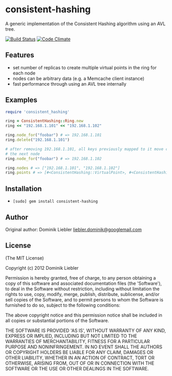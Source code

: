 # consistent-hashing

A generic implementation of the Consistent Hashing algorithm using an AVL tree.

[![Build Status](https://travis-ci.org/domnikl/consistent-hashing.png?branch=develop)](https://travis-ci.org/domnikl/consistent-hashing) [![Code Climate](https://codeclimate.com/badge.png)](https://codeclimate.com/github/domnikl/consistent-hashing)

## Features

* set number of replicas to create multiple virtual points in the ring for each node
* nodes can be arbitrary data (e.g. a Memcache client instance)
* fast performance through using an AVL tree internally

## Examples

```ruby
require 'consistent_hashing'

ring = ConsistentHashing::Ring.new
ring << "192.168.1.101" << "192.168.1.102"

ring.node_for("foobar") # => 192.168.1.101
ring.delete("192.168.1.101")

# after removing 192.168.1.101, all keys previously mapped to it move clockwise to
# the next node
ring.node_for("foobar") # => 192.168.1.102

ring.nodes # => ["192.168.1.101", "192.168.1.102"]
ring.points # => [#<ConsistentHashing::VirtualPoint>, #<ConsistentHashing::VirtualPoint>, ...]
```

## Installation

* `[sudo] gem install consistent-hashing`

## Author

Original author: Dominik Liebler <liebler.dominik@googlemail.com>

## License

(The MIT License)

Copyright (c) 2012 Dominik Liebler

Permission is hereby granted, free of charge, to any person obtaining
a copy of this software and associated documentation files (the
'Software'), to deal in the Software without restriction, including
without limitation the rights to use, copy, modify, merge, publish,
distribute, sublicense, and/or sell copies of the Software, and to
permit persons to whom the Software is furnished to do so, subject to
the following conditions:

The above copyright notice and this permission notice shall be
included in all copies or substantial portions of the Software.

THE SOFTWARE IS PROVIDED 'AS IS', WITHOUT WARRANTY OF ANY KIND,
EXPRESS OR IMPLIED, INCLUDING BUT NOT LIMITED TO THE WARRANTIES OF
MERCHANTABILITY, FITNESS FOR A PARTICULAR PURPOSE AND NONINFRINGEMENT.
IN NO EVENT SHALL THE AUTHORS OR COPYRIGHT HOLDERS BE LIABLE FOR ANY
CLAIM, DAMAGES OR OTHER LIABILITY, WHETHER IN AN ACTION OF CONTRACT,
TORT OR OTHERWISE, ARISING FROM, OUT OF OR IN CONNECTION WITH THE
SOFTWARE OR THE USE OR OTHER DEALINGS IN THE SOFTWARE.